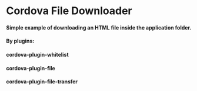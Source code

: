 # Cordova File Downloader
#### Simple example of downloading an HTML file inside the application folder.
#### By plugins:
#### cordova-plugin-whitelist
#### cordova-plugin-file
#### cordova-plugin-file-transfer
